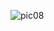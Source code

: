 

![pic08](https://user-images.githubusercontent.com/56030133/178905141-ff57d81d-e3b9-4c09-9bbf-9066022efa6b.jpg)


